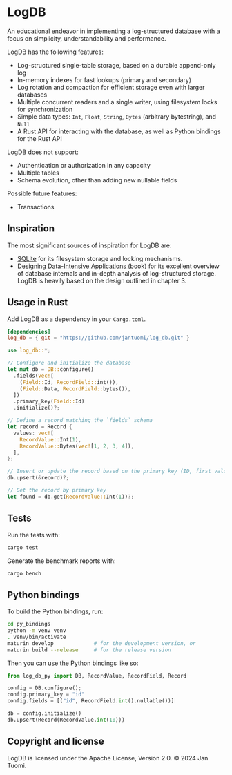 # LogDB

An educational endeavor in implementing a log-structured database with a focus on simplicity, understandability and performance.

LogDB has the following features:

- Log-structured single-table storage, based on a durable append-only log
- In-memory indexes for fast lookups (primary and secondary)
- Log rotation and compaction for efficient storage even with larger databases
- Multiple concurrent readers and a single writer, using filesystem locks for synchronization
- Simple data types: `Int`, `Float`, `String`, `Bytes` (arbitrary bytestring), and `Null`
- A Rust API for interacting with the database, as well as Python bindings for the Rust API

LogDB does not support:

- Authentication or authorization in any capacity
- Multiple tables
- Schema evolution, other than adding new nullable fields

Possible future features:
- Transactions

## Inspiration

The most significant sources of inspiration for LogDB are:
- [SQLite](https://www.sqlite.org/index.html) for its filesystem storage and locking mechanisms.
- [Designing Data-Intensive Applications (book)](https://www.oreilly.com/library/view/designing-data-intensive-applications/9781491903063/)
  for its excellent overview of database internals and in-depth analysis of log-structured storage.
  LogDB is heavily based on the design outlined in chapter 3.

## Usage in Rust

Add LogDB as a dependency in your `Cargo.toml`.

```toml
[dependencies]
log_db = { git = "https://github.com/jantuomi/log_db.git" }
```

```rust
use log_db::*;

// Configure and initialize the database
let mut db = DB::configure()
  .fields(vec![
    (Field::Id, RecordField::int()),
    (Field::Data, RecordField::bytes()),
  ])
  .primary_key(Field::Id)
  .initialize()?;

// Define a record matching the `fields` schema
let record = Record {
  values: vec![
    RecordValue::Int(1),
    RecordValue::Bytes(vec![1, 2, 3, 4]),
  ],
};

// Insert or update the record based on the primary key (ID, first value)
db.upsert(&record)?;

// Get the record by primary key
let found = db.get(RecordValue::Int(1))?;
```

## Tests

Run the tests with:

```sh
cargo test
```

Generate the benchmark reports with:

```sh
cargo bench
```

## Python bindings

To build the Python bindings, run:

```sh
cd py_bindings
python -m venv venv
. venv/bin/activate
maturin develop             # for the development version, or
maturin build --release     # for the release version
```

Then you can use the Python bindings like so:

```python
from log_db_py import DB, RecordValue, RecordField, Record

config = DB.configure();
config.primary_key = "id"
config.fields = [("id", RecordField.int().nullable())]

db = config.initialize()
db.upsert(Record(RecordValue.int(10)))
```

## Copyright and license

LogDB is licensed under the Apache License, Version 2.0. © 2024 Jan Tuomi.
